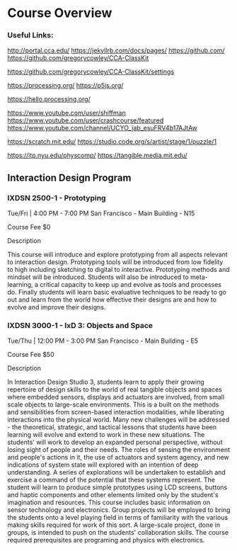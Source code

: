 # Course Overview


### Useful Links:

http://portal.cca.edu/
https://jekyllrb.com/docs/pages/
https://github.com/
https://github.com/gregorycowley/CCA-ClassKit

https://github.com/gregorycowley/CCA-ClassKit/settings



https://processing.org/
https://p5js.org/

https://hello.processing.org/

https://www.youtube.com/user/shiffman
https://www.youtube.com/user/crashcourse/featured
https://www.youtube.com/channel/UCYO_jab_esuFRV4b17AJtAw

https://scratch.mit.edu/
https://studio.code.org/s/artist/stage/1/puzzle/1


https://itp.nyu.edu/physcomp/
https://tangible.media.mit.edu/






## Interaction Design Program

	
### IXDSN 2500-1 - Prototyping
Tue/Fri | 4:00 PM - 7:00 PM
San Francisco - Main Building - N15

Course Fee $0


Description

This course will introduce and explore prototyping from all aspects relevant to interaction design. Prototyping tools will be introduced from low fidelity to high including sketching to digital to interactive. Prototyping methods and mindset will be introduced. Students will also be introduced to meta-learning, a critical capacity to keep up and evolve as tools and processes do. Finally students will learn basic evaluative techniques to be ready to go out and learn from the world how effective their designs are and how to evolve and improve their designs.


	
### IXDSN 3000-1 - IxD 3: Objects and Space
Tue/Thu | 12:00 PM - 3:00 PM
San Francisco - Main Building - E5

Course Fee $50

Description

In Interaction Design Studio 3, students learn to apply their growing repertoire of design skills to the world of real tangible objects and spaces where embedded sensors, displays and actuators are involved, from small scale objects to large-scale environments. This is a built on the methods and sensibilities from screen-based interaction modalities, while liberating interactions into the physical world. Many new challenges will be addressed - the theoretical, strategic, and tactical lessons that students have been learning will evolve and extend to work in these new situations. The students' will work to develop an expanded personal perspective, without losing sight of people and their needs. The roles of sensing the environment and people's actions in it, the use of actuators and system agency, and new indications of system state will explored with an intention of deep understanding. A series of explorations will be undertaken to establish and exercise a command of the potential that these systems represent. The student will learn to produce simple prototypes using LCD screens, buttons and haptic components and other elements limited only by the student's imagination and resources. This course includes basic information on sensor technology and electronics. Group projects will be employed to bring the students onto a level playing field in terms of familiarity with the various making skills required for work of this sort. A large-scale project, done in groups, is intended to push on the students' collaboration skills. The course required prerequisites are programing and physics with electronics.


